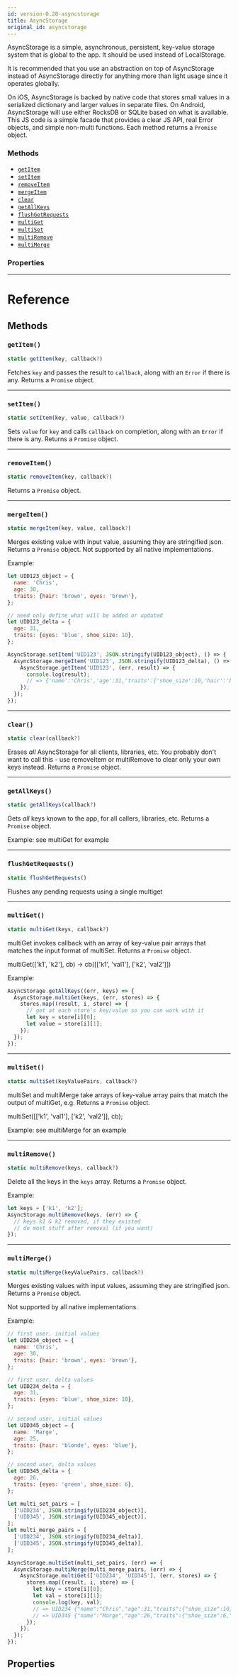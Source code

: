 ```yaml
---
id: version-0.28-asyncstorage
title: AsyncStorage
original_id: asyncstorage
---
```


AsyncStorage is a simple, asynchronous, persistent, key-value storage system that is global to the app. It should be used instead of LocalStorage.

It is recommended that you use an abstraction on top of AsyncStorage instead of AsyncStorage directly for anything more than light usage since it operates globally.

On iOS, AsyncStorage is backed by native code that stores small values in a serialized dictionary and larger values in separate files. On Android, AsyncStorage will use either RocksDB or SQLite based on what is available. This JS code is a simple facade that provides a clear JS API, real Error objects, and simple non-multi functions. Each method returns a `Promise` object.

### Methods

* [`getItem`](asyncstorage.md#getitem)
* [`setItem`](asyncstorage.md#setitem)
* [`removeItem`](asyncstorage.md#removeitem)
* [`mergeItem`](asyncstorage.md#mergeitem)
* [`clear`](asyncstorage.md#clear)
* [`getAllKeys`](asyncstorage.md#getallkeys)
* [`flushGetRequests`](asyncstorage.md#flushgetrequests)
* [`multiGet`](asyncstorage.md#multiget)
* [`multiSet`](asyncstorage.md#multiset)
* [`multiRemove`](asyncstorage.md#multiremove)
* [`multiMerge`](asyncstorage.md#multimerge)

### Properties

---

# Reference

## Methods

### `getItem()`

```javascript
static getItem(key, callback?)
```

Fetches `key` and passes the result to `callback`, along with an `Error` if there is any. Returns a `Promise` object.

---

### `setItem()`

```javascript
static setItem(key, value, callback?)
```

Sets `value` for `key` and calls `callback` on completion, along with an `Error` if there is any. Returns a `Promise` object.

---

### `removeItem()`

```javascript
static removeItem(key, callback?)
```

Returns a `Promise` object.

---

### `mergeItem()`

```javascript
static mergeItem(key, value, callback?)
```

Merges existing value with input value, assuming they are stringified json. Returns a `Promise` object. Not supported by all native implementations.

Example:

```javascript
let UID123_object = {
  name: 'Chris',
  age: 30,
  traits: {hair: 'brown', eyes: 'brown'},
};

// need only define what will be added or updated
let UID123_delta = {
  age: 31,
  traits: {eyes: 'blue', shoe_size: 10},
};

AsyncStorage.setItem('UID123', JSON.stringify(UID123_object), () => {
  AsyncStorage.mergeItem('UID123', JSON.stringify(UID123_delta), () => {
    AsyncStorage.getItem('UID123', (err, result) => {
      console.log(result);
      // => {'name':'Chris','age':31,'traits':{'shoe_size':10,'hair':'brown','eyes':'blue'}}
    });
  });
});
```

---

### `clear()`

```javascript
static clear(callback?)
```

Erases _all_ AsyncStorage for all clients, libraries, etc. You probably don't want to call this - use removeItem or multiRemove to clear only your own keys instead. Returns a `Promise` object.

---

### `getAllKeys()`

```javascript
static getAllKeys(callback?)
```

Gets _all_ keys known to the app, for all callers, libraries, etc. Returns a `Promise` object.

Example: see multiGet for example

---

### `flushGetRequests()`

```javascript
static flushGetRequests()
```

Flushes any pending requests using a single multiget

---

### `multiGet()`

```javascript
static multiGet(keys, callback?)
```

multiGet invokes callback with an array of key-value pair arrays that matches the input format of multiSet. Returns a `Promise` object.

multiGet(['k1', 'k2'], cb) -> cb([['k1', 'val1'], ['k2', 'val2']])

Example:

```javascript
AsyncStorage.getAllKeys((err, keys) => {
  AsyncStorage.multiGet(keys, (err, stores) => {
    stores.map((result, i, store) => {
      // get at each store's key/value so you can work with it
      let key = store[i][0];
      let value = store[i][1];
    });
  });
});
```

---

### `multiSet()`

```javascript
static multiSet(keyValuePairs, callback?)
```

multiSet and multiMerge take arrays of key-value array pairs that match the output of multiGet, e.g. Returns a `Promise` object.

multiSet([['k1', 'val1'], ['k2', 'val2']], cb);

Example: see multiMerge for an example

---

### `multiRemove()`

```javascript
static multiRemove(keys, callback?)
```

Delete all the keys in the `keys` array. Returns a `Promise` object.

Example:

```javascript
let keys = ['k1', 'k2'];
AsyncStorage.multiRemove(keys, (err) => {
  // keys k1 & k2 removed, if they existed
  // do most stuff after removal (if you want)
});
```

---

### `multiMerge()`

```javascript
static multiMerge(keyValuePairs, callback?)
```

Merges existing values with input values, assuming they are stringified json. Returns a `Promise` object.

Not supported by all native implementations.

Example:

```javascript
// first user, initial values
let UID234_object = {
  name: 'Chris',
  age: 30,
  traits: {hair: 'brown', eyes: 'brown'},
};

// first user, delta values
let UID234_delta = {
  age: 31,
  traits: {eyes: 'blue', shoe_size: 10},
};

// second user, initial values
let UID345_object = {
  name: 'Marge',
  age: 25,
  traits: {hair: 'blonde', eyes: 'blue'},
};

// second user, delta values
let UID345_delta = {
  age: 26,
  traits: {eyes: 'green', shoe_size: 6},
};

let multi_set_pairs = [
  ['UID234', JSON.stringify(UID234_object)],
  ['UID345', JSON.stringify(UID345_object)],
];
let multi_merge_pairs = [
  ['UID234', JSON.stringify(UID234_delta)],
  ['UID345', JSON.stringify(UID345_delta)],
];

AsyncStorage.multiSet(multi_set_pairs, (err) => {
  AsyncStorage.multiMerge(multi_merge_pairs, (err) => {
    AsyncStorage.multiGet(['UID234', 'UID345'], (err, stores) => {
      stores.map((result, i, store) => {
        let key = store[i][0];
        let val = store[i][1];
        console.log(key, val);
        // => UID234 {"name":"Chris","age":31,"traits":{"shoe_size":10,"hair":"brown","eyes":"blue"}}
        // => UID345 {"name":"Marge","age":26,"traits":{"shoe_size":6,"hair":"blonde","eyes":"green"}}
      });
    });
  });
});
```

## Properties
